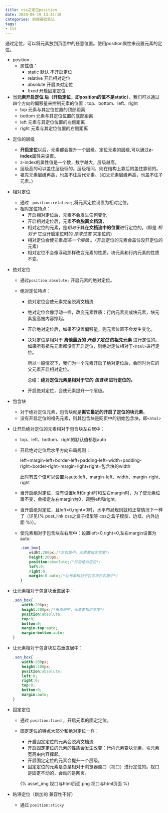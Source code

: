 ```yaml
---
title: css之定位position
date: 2020-08-19 13:42:10
categories: 前端基础笔记
tags:
- css
---
```


通过定位，可以将元素放到页面中的任意位置。使用position属性来设置元素的定位。

- position
  - 属性值：
    - static  默认  不开启定位
    - relative 开启相对定位
    - absolute 开启决对定位
    - fixed 开启固定定位
- 当<b>元素开启定位 后（开启定位，即position的值不是static）</b>，我们可以通过四个方向的偏移量来控制元素的位置：top、bottom、left、right
  - top 元素与其定位位置的顶部距离
  - bottom 元素与其定位位置的底部距离
  - left 元素与其定位位置的左侧距离
  - right 元素与其定位位置的右侧距离

<!--more-->

- 定位的层级

  - <b>开启定位</b>以后，元素都会提升一个层级。定位元素的层级,可以通过<b>z-index</b>属性来设置。
  - z-index的属性值是一个数，数字越大，层级越高。
  - 层级高的可以盖住层级低的。层级相同，则在结构上靠后的盖住靠前的。
  - 祖先元素层级再高，也盖不住后代元素。（如父元素层级再高，也盖不住子元素。）

- 相对定位   

  - 通过 ` position:relative;`,将元素定位设置为相对定位。
  - 相对定位特点：
    - 开启相对定位后，元素不会发生任何变化
    - 开启相对定位后，元素<b>不会脱离文档流</b>，
    - 相对定位的元素，是*相对于*其在<b>文档流中的位置</b>进行定位的。(即是 *相对于*  它没开启定位时的 *原来位置*  来定位的)
    - 相对定位会使元素*提高一个层级* 。（开启定位的元素会盖住没开定位的元素）
    - 相对定位不会像浮动那样改变元素的性质，块元素和行内元素的性质不变。

- 绝对定位 

  - 通过` position:absolute; ` 开启元素的绝对定位。

  - 绝对定位特点：

    - 绝对定位会使元素完全脱离文档流

    - 绝对定位会像浮动一样，改变元素性质：行内元素变成块元素，块元素宽高被内容撑起。

    - 开启绝对定位后，如果不设置偏移量，则元素位置不会发生变化。

    - 决对定位是相对于  <b>离他最近的 *开启了定位*  的祖先元素</b>  进行定位的。如果所有祖先元素都没有开启定位，则绝对定位相对于`<html>`进行定位。

      所以一般情况下，我们为一个元素开启了绝对定位后，会同时为它的父元素开启相对定位。

      总结：<b>绝对定位元素是相对于它的  *包含块*  进行定位的。</b >

    - 开启绝对定位，会使元素提升一个层级。

- 包含块

  - 对于绝对定位元素，包含块就是<b>离它最近的开启了定位的块元素</b>。
  - 没有开启定位的祖先元素，则其包含块是网页中的初始包含块，即`<html>`

- 让开启绝对定位的元素相对于包含块左右居中：

  - top、left、bottom、right的默认值都是auto

  - 开启绝对定位后水平方向布局规则：

    left+margin-left+border-left+padding-left+width+padding-right+border-right+margin-right+right=包含块的width

    此时有五个值可以设置为auto:left、margin-left、width、margin-right、right

  - 当开启绝对定位，没有设置left和right时和左右margin时，为了使元素位置不变，会指定左右margin为0，调整left和right。

  - 当开启绝对定位，且left=0,right=0时，水平布局规则就和正常情况下一样了（详见{% post_link css之盒子模型等 css之盒子模型、边框、内外边距 %}）。

  - 使元素相对于包含块左右居中：设置left=0,right=0,左右margin设置为auto:

    ```css
    .son_box{
        widht:200px;/*左右居中，元素要指定宽度*/
        height:200px;
        position:absolute;/*开启绝对定位*/
        left:0;
        right:0;
        margin:0 auto;/*让元素相对于包含块左右居中*/
    }
    ```

- 让元素相对于包含块垂直居中：

  ```css
  .son_box{
      width:200px;
      height:200px;/*垂直居中，元素要指定高度*/
      position:absolute;
      top:0;
      bottom:0;
      margin-top:auto;
      margin-bottom:auto;
  }
  ```

- 让元素相对于包含块左右垂直居中：

  ```css
  .son_box{
      width:200px;
      height:200px;
      position:absolute;
      left:0;
      right:0;
      top:0;
      bottom:0;
      margin:auto;
  }
  ```

- 固定定位

  - 通过  `position:fixed` ，开启元素的固定定位。

  - 固定定位的特点大部分和绝对定位一样：

    - 开启固定定位的元素会脱离文档流
    - 开启固定定位的元素的性质会发生改变：行内元素变块元素，块元素宽高由内容撑起。
    - 开启固定定位的元素会提升一个层级。
    - 固定定位的元素是总是相对于浏览器窗口（视口）进行定位的。视口是固定不动的，会动的是网页。

    {% asset_img 视口与html页面.png 视口与html页面 %}

- 粘滞定位（新加的 兼容性不好）

  - 通过 `position:sticky`